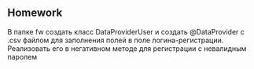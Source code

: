 ##  Homework

В папке fw создать класс DataProviderUser и создать @DataProvider с .csv файлом для заполнения полей в поле логина-регистрации. Реализовать его в негативном методе для регистрации с невалидным паролем